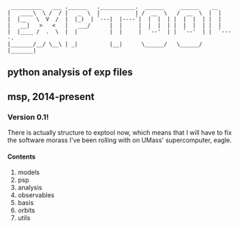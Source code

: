     __________   ___ .______   .___________.  ______     ______    __      
    |   ____\  \ /  / |   _  \  |           | /  __  \   /  __  \  |  |     
    |  |__   \  V  /  |  |_)  | `---|  |----`|  |  |  | |  |  |  | |  |     
    |   __|   >   <   |   ___/      |  |     |  |  |  | |  |  |  | |  |     
    |  |____ /  .  \  |  |          |  |     |  `--'  | |  `--'  | |  `----.
    |_______/__/ \__\ | _|          |__|      \______/   \______/  |_______|

## python analysis of exp files
## msp, 2014-present

### Version 0.1!
There is actually structure to exptool now, which means that I will
have to fix the software morass I've been rolling with on UMass'
supercomputer, eagle.


#### Contents
1. models
2. psp
3. analysis
4. observables
5. basis
6. orbits
7. utils




